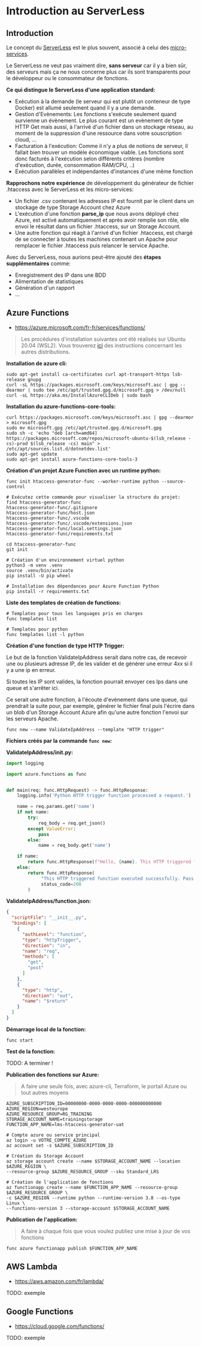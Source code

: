 # Introduction au ServerLess

## Introduction

Le concept du [ServerLess](https://en.wikipedia.org/wiki/Serverless_computing) est le plus souvent, associé à celui des [micro-services](https://en.wikipedia.org/wiki/Microservices).

Le ServerLess ne veut pas vraiment dire, **sans serveur** car il y a bien sûr, des serveurs mais ça ne nous concerne plus car ils sont transparents pour le développeur ou le consommateur de fonctions.

**Ce qui distingue le ServerLess d'une application standard:**

- Exécution à la demande (le serveur qui est plutôt un conteneur de type Docker) est allumé seulement quand il y a une demande.
- Gestion d'Evènements: Les fonctions s'exécute seulement quand survienne un évènement. Le plus courant est un evènement de type HTTP Get mais aussi, à l'arrivé d'un fichier dans un stockage réseau, au moment de la suppression d'une ressource dans votre souscription cloud, ...
- Facturation à l'exécution: Comme il n'y a plus de notions de serveur, il fallait bien trouver un modèle économique viable. Les fonctions sont donc facturés à l'exécution selon différents critères (nombre d'exécution, durée, consommation RAM/CPU, ..)
- Exécution parallèles et indépendantes d'instances d'une même fonction

**Rapprochons notre expérience** de développement du générateur de fichier .htaccess avec le ServerLess et les micro-services:
- Un fichier .csv contenant les adresses IP est fournit par le client dans un stockage de type Storage Account chez Azure
- L'exécution d'une fonction **parse_ip** que nous avons déployé chez Azure, est activé automatiquement et après avoir remplie son rôle, elle envoi le résultat dans un fichier .htaccess, sur un Storage Account.
- Une autre fonction qui réagit à l'arrivé d'un fichier .htaccess, est chargé de se connecter à toutes les machines contenant un Apache pour remplacer le fichier .htaccess puis relancer le service Apache.

Avec du ServerLess, nous aurions peut-être ajouté des **étapes supplémentaires** comme:
- Enregistrement des IP dans une BDD
- Alimentation de statistiques
- Génération d'un rapport
- ...

## Azure Functions

- https://azure.microsoft.com/fr-fr/services/functions/

> Les procédures d'installation suivantes ont été réalisés sur Ubuntu 20.04 (WSL2). Vous trouverez [ici](https://docs.microsoft.com/fr-fr/azure/azure-functions/functions-run-local?tabs=linux%2Ccsharp%2Cbash) des instructions concernant les autres distributions.

**Installation de azure cli:**

```shell
sudo apt-get install ca-certificates curl apt-transport-https lsb-release gnupg
curl -sL https://packages.microsoft.com/keys/microsoft.asc | gpg --dearmor | sudo tee /etc/apt/trusted.gpg.d/microsoft.gpg > /dev/null
curl -sL https://aka.ms/InstallAzureCLIDeb | sudo bash
```

**Installation du azure-functions-core-tools:**

```shell
curl https://packages.microsoft.com/keys/microsoft.asc | gpg --dearmor > microsoft.gpg
sudo mv microsoft.gpg /etc/apt/trusted.gpg.d/microsoft.gpg
sudo sh -c 'echo "deb [arch=amd64] https://packages.microsoft.com/repos/microsoft-ubuntu-$(lsb_release -cs)-prod $(lsb_release -cs) main" > /etc/apt/sources.list.d/dotnetdev.list'
sudo apt-get update
sudo apt-get install azure-functions-core-tools-3
```

**Création d'un projet Azure Function avec un runtime python:**

```shell
func init htaccess-generator-func --worker-runtime python --source-control
```

```shell
# Exécutez cette commande pour visualiser la structure du projet:
find htaccess-generator-func
htaccess-generator-func/.gitignore
htaccess-generator-func/host.json
htaccess-generator-func/.vscode
htaccess-generator-func/.vscode/extensions.json
htaccess-generator-func/local.settings.json
htaccess-generator-func/requirements.txt
```

```shell
cd htaccess-generator-func
git init

# Création d'un environnement virtuel python
python3 -m venv .venv
source .venv/bin/activate
pip install -U pip wheel

# Installation des dépendances pour Azure Function Python
pip install -r requirements.txt
```

**Liste des templates de création de functions:**

```shell
# Templates pour tous les languages pris en charges
func templates list

# Templates pour python
func templates list -l python
```

**Création d'une fonction de type HTTP Trigger:**

Le but de la fonction ValidateIpAddress serait dans notre cas, de recevoir une ou plusieurs adresse IP, de les valider et de générer une erreur 4xx si il y a une ip en erreur.

Si toutes les IP sont valides, la fonction pourrait envoyer ces Ips dans une queue et s'arrêter ici.

Ce serait une autre fonction, à l'écoute d'evènement dans une queue, qui prendrait la suite pour, par exemple, générer le fichier final puis l'écrire dans un blob d'un Storage Account Azure afin qu'une autre fonction l'envoi sur les serveurs Apache.

```
func new --name ValidateIpAddress --template "HTTP trigger"
```

**Fichiers créés par la commande `func new`:**

**ValidateIpAddress/__init__.py:**

```python
import logging

import azure.functions as func


def main(req: func.HttpRequest) -> func.HttpResponse:
    logging.info('Python HTTP trigger function processed a request.')

    name = req.params.get('name')
    if not name:
        try:
            req_body = req.get_json()
        except ValueError:
            pass
        else:
            name = req_body.get('name')

    if name:
        return func.HttpResponse(f"Hello, {name}. This HTTP triggered function executed successfully.")
    else:
        return func.HttpResponse(
             "This HTTP triggered function executed successfully. Pass a name in the query string or in the request body for a personalized response.",
             status_code=200
        )
```

**ValidateIpAddress/function.json:**

```json
{
  "scriptFile": "__init__.py",
  "bindings": [
    {
      "authLevel": "function",
      "type": "httpTrigger",
      "direction": "in",
      "name": "req",
      "methods": [
        "get",
        "post"
      ]
    },
    {
      "type": "http",
      "direction": "out",
      "name": "$return"
    }
  ]
}
```

**Démarrage local de la fonction:**

```shell
func start
```

**Test de la fonction:**

TODO: A terminer !

**Publication des fonctions sur Azure:**

> A faire une seule fois, avec azure-cli, Terraform, le portail Azure ou tout autres moyens

```shell
AZURE_SUBSCRIPTION_ID=00000000-0000-0000-0000-000000000000
AZURE_REGION=westeurope
AZURE_RESOURCE_GROUP=RG_TRAINING
STORAGE_ACCOUNT_NAME=trainingstorage
FUNCTION_APP_NAME=lms-htaccess-generator-uat

# Compte azure ou service principal
az login -u VOTRE_COMPTE_AZURE
az account set -s $AZURE_SUBSCRIPTION_ID

# Création du Storage Account
az storage account create --name $STORAGE_ACCOUNT_NAME --location $AZURE_REGION \
--resource-group $AZURE_RESOURCE_GROUP --sku Standard_LRS

# Création de l'application de fonctions
az functionapp create --name $FUNCTION_APP_NAME --resource-group $AZURE_RESOURCE_GROUP \
-c $AZURE_REGION --runtime python --runtime-version 3.8 --os-type Linux \
--functions-version 3 --storage-account $STORAGE_ACCOUNT_NAME
```

**Publication de l'application:**

> A faire à chaque fois que vous voulez publiez une mise à jour de vos fonctions

```shell
func azure functionapp publish $FUNCTION_APP_NAME
```

## AWS Lambda

- https://aws.amazon.com/fr/lambda/

TODO: exemple

## Google Functions

- https://cloud.google.com/functions/

TODO: exemple
